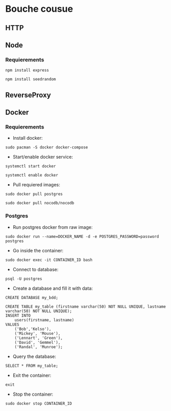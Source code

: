 # Bouche cousue
## HTTP

## Node
### Requierements
`npm install express`

`npm install seedrandom`

## ReverseProxy

## Docker
### Requierements
- Install docker:

`sudo pacman -S docker docker-compose`

- Start/enable docker service:

`systemctl start docker`

`systemctl enable docker`

- Pull requiered images:

`sudo docker pull postgres`

`sudo docker pull nocodb/nocodb`

### Postgres
- Run postgres docker from raw image:

`sudo docker run --name=DOCKER_NAME -d -e POSTGRES_PASSWORD=password postgres`

- Go inside the container:

`sudo docker exec -it CONTAINER_ID bash`

- Connect to database:

`psql -U postgres`

- Create a database and fill it with data:

`CREATE DATABASE my_bdd;`

```
CREATE TABLE my_table (firstname varchar(50) NOT NULL UNIQUE, lastname varchar(50) NOT NULL UNIQUE);
INSERT INTO
	users(firstname, lastname)
VALUES
	('Bob','Kelso'),
	('Mickey', 'Mouse'),
	('Lennart', 'Green'),
	('David', 'Gemmel'),
	('Randal', 'Munroe');
```

- Query the database:

`SELECT * FROM my_table;`

- Exit the container:

`exit`

- Stop the container:

`sudo docker stop CONTAINER_ID`
